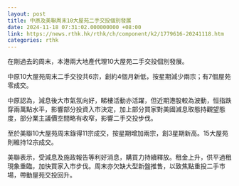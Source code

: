 ```yaml
---
layout: post
title: 中原及美聯周末10大屋苑二手交投個別發展
date: 2024-11-18 07:31:02.000000000 +08:00
link: https://news.rthk.hk/rthk/ch/component/k2/1779616-20241118.htm
categories: rthk
---
```


在剛過去的周末，本港兩大地產代理10大屋苑二手交投個別發展。

中原10大屋苑周末二手交投共6宗，創約4個月新低，按星期減少兩宗；有7個屋苑零成交。

中原認為，減息後大市氣氛向好，睇樓活動亦活躍，但近期港股較為波動，恒指跌穿兩萬點水平，影響部分投資入市決定，加上部分買家對美國減息取態持觀望態度，部分業主議價空間略有收窄，影響二手交投步伐。

至於美聯10大屋苑周末錄得11宗成交，按星期增加兩宗，創3星期新高。15大屋苑則維持12宗成交。

美聯表示，受減息及施政報告等利好消息，購買力持續釋放。租金上升，供平過租現象重臨，加快買家入市步伐。周末亦欠缺大型新盤推售，以致焦點重投二手市場，帶動屋苑交投回升。
